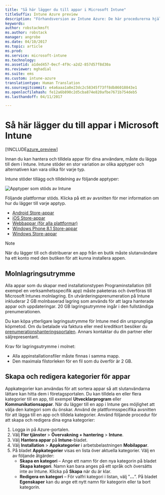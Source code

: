 ```yaml
---
title: "Så här lägger du till appar i Microsoft Intune"
titleSuffix: Intune Azure preview
description: "Förhandsversion av Intune Azure: De här procedurerna hjälper dig att få dina appar till Intune, redo att tilldelas till användare och enheter. "
keywords: 
author: robstackmsft
ms.author: robstack
manager: angrobe
ms.date: 04/10/2017
ms.topic: article
ms.prod: 
ms.service: microsoft-intune
ms.technology: 
ms.assetid: a1ded457-0ecf-4f9c-a2d2-857d57f8d30a
ms.reviewer: mghadial
ms.suite: ems
ms.custom: intune-azure
translationtype: Human Translation
ms.sourcegitcommit: e4a6aaa1a8e23dc2c58345f73ff8db86018843e1
ms.openlocfilehash: fe12a6b890c2d5cba874e820afbe7671b754deb5
ms.lasthandoff: 04/11/2017

---
```


# <a name="how-to-add-an-app-to-microsoft-intune"></a>Så här lägger du till appar i Microsoft Intune

[!INCLUDE[azure_preview](../includes/azure_preview.md)]

Innan du kan hantera och tilldela appar för dina användare, måste du lägga till dem i Intune. Intune stöder en stor variation av olika apptyper och alternativen kan vara olika för varje typ.

Intune stöder tillägg och tilldelning av följande apptyper:

![Apptyper som stöds av Intune](./media/app-types.png)

Följande plattformar stöds. Klicka på ett av avsnitten för mer information om hur du lägger till varje apptyp.

- [Android Store-appar](/intune-azure/manage-apps/android-store-app)
- [iOS Store-appar](/intune-azure/manage-apps/ios-store-app)
- [Webbappar (för alla plattformar)](/intune-azure/manage-apps/web-app)
- [Windows Phone 8.1 Store-appar](/intune-azure/manage-apps/windows-phone-8-1-store-app)
- [Windows Store-appar](/intune-azure/manage-apps/windows-store-app)

> [!NOTE]
> När du lägger till och distribuerar en app från en butik måste slutanvändare ha ett konto med den butiken för att kunna installera appen.

## <a name="cloud-storage-space"></a>Molnlagringsutrymme
Alla appar som du skapar med installationstypen Programinstallation (till exempel en verksamhetsspecifik app) måste paketeras och överföras till Microsoft Intunes molnlagring. En utvärderingsprenumeration på Intune inkluderar 2 GB molnbaserad lagring som används för att lagra hanterade appar och uppdateringar. 20 GB lagringsutrymme ingår i den fullständiga prenumerationen.

Du kan köpa ytterligare lagringsutrymme för Intune med din ursprungliga köpmetod.  Om du betalade via faktura eller med kreditkort besöker du [prenumerationshanteringsportalen](https://portal.office.com/adminportal/home?switchtomodern=true#/subscriptions).  Annars kontaktar du din partner eller säljrepresentant.

Krav för lagringsutrymme i molnet:

-   Alla appinstallationsfiler måste finnas i samma mapp.
-   Den maximala filstorleken för en fil som du överför är 2 GB.

## <a name="how-to-create-and-edit-categories-for-apps"></a>Skapa och redigera kategorier för appar 

Appkategorier kan användas för att sortera appar så att slutanvändarna lättare kan hitta dem i företagsportalen. Du kan tilldela en eller flera kategorier till en app, till exempel **Utvecklarprogram** eller **Kommunikationsappar**. När du lägger till en app i Intune ges möjlighet att välja den kategori som du önskar. Använd de plattformsspecifika avsnitten för att lägga till en app och tilldela kategorier. Använd följande procedur för att skapa och redigera dina egna kategorier: 

1. Logga in på Azure-portalen. 
2. Välj **Fler tjänster** > **Övervakning + hantering** > **Intune**. 
3. Välj **Hantera appar** på **Intune**-bladet. 
4. Välj **Installation** > **Appkategorier** i arbetsbelastningen **Mobilappar**. 
5. På bladet **Appkategorier** visas en lista över aktuella kategorier. Välj en av följande åtgärder: 
    - **Skapa en kategori** – Ange ett namn för den nya kategorin på bladet **Skapa kategori**. Namn kan bara anges på ett språk och översätts inte av Intune. Klicka på **Skapa** när du är klar.
    - **Redigera en kategori** – För valfri kategori i listan, välj ”**...**”. På bladet **Egenskaper** kan du ange ett nytt namn för kategorin eller ta bort kategorin.




